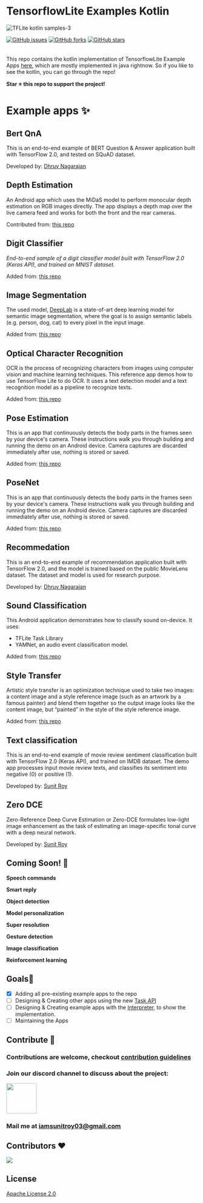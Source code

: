 # TensorflowLite Examples Kotlin

![TFLite kotlin samples-3](https://user-images.githubusercontent.com/67560900/136672009-78d66df5-a8cd-42c5-bf4b-c2efc60e8032.png)

[![GitHub issues](https://img.shields.io/github/issues/SunitRoy2703/Tensorflow-lite-samples-kotlin?style=for-the-badge)](https://github.com/SunitRoy2703/Tensorflow-lite-samples-kotlin/issues) [![GitHub forks](https://img.shields.io/github/forks/SunitRoy2703/Tensorflow-lite-samples-kotlin?color=gree&style=for-the-badge)](https://github.com/SunitRoy2703/Tensorflow-lite-samples-kotlin/network) [![GitHub stars](https://img.shields.io/github/stars/SunitRoy2703/Tensorflow-lite-samples-kotlin?color=orange&style=for-the-badge)](https://github.com/SunitRoy2703/Tensorflow-lite-samples-kotlin/stargazers)
  <br/><br/> <br>
This repo contains the kotlin implementation of TensorflowLite Example Apps [here](https://github.com/tensorflow/examples/tree/master/lite/examples), which are mostly implemented in java rightnow.
So if you like to see the kotlin, you can go through the repo!

**Star ⭐️ this repo to support the project!**

# Example apps ✨

## Bert QnA

This is an end-to-end example of BERT Question & Answer application built with TensorFlow 2.0, and tested on SQuAD dataset.

Developed by: [Dhruv Nagarajan](https://github.com/dhruvnagarajan)

## Depth Estimation

An Android app which uses the MiDaS model to perform monocular depth estimation on RGB images directly. The app displays a depth map over the live camera feed and works for both the front and the rear cameras.

Contributed from: [this repo](https://github.com/shubham0204/Realtime_MiDaS_Depth_Estimation_Android)

## Digit Classifier
*End-to-end sample of a digit classifier model built with TensorFlow 2.0 (Keras API), and trained on MNIST dataset.*

Added from: [this repo](https://github.com/tensorflow/examples/tree/master/lite/examples)

## Image Segmentation
The used model, [DeepLab](https://ai.googleblog.com/2018/03/semantic-image-segmentation-with.html) is a state-of-art deep learning model for semantic image segmentation, where the goal is to assign semantic labels (e.g. person, dog, cat) to every pixel in the input image.

Added from: [this repo](https://github.com/tensorflow/examples/tree/master/lite/examples)

## Optical Character Recognition
OCR is the process of recognizing characters from images using computer vision and machine learning techniques. This reference app demos how to use TensorFlow Lite to do OCR. It uses a text detection model and a text recognition model as a pipeline to recognize texts.

Added from: [this repo](https://github.com/tensorflow/examples/tree/master/lite/examples)

## Pose Estimation
This is an app that continuously detects the body parts in the frames seen by your device's camera. These instructions walk you through building and running the demo on an Android device. Camera captures are discarded immediately after use, nothing is stored or saved.

Added from: [this repo](https://github.com/tensorflow/examples/tree/master/lite/examples)


## PoseNet
This is an app that continuously detects the body parts in the frames seen by your device's camera. These instructions walk you through building and running the demo on an Android device. Camera captures are discarded immediately after use, nothing is stored or saved.

Added from: [this repo](https://github.com/tensorflow/examples/tree/master/lite/examples)

## Recommedation
This is an end-to-end example of recommendation application built with TensorFlow 2.0, and the model is trained based on the public MovieLens dataset. The dataset and model is used for research purpose. 

Developed by: [Dhruv Nagarajan](https://github.com/dhruvnagarajan)

## Sound Classification
This Android application demonstrates how to classify sound on-device. It uses:

- TFLite Task Library
- YAMNet, an audio event classification model.

Added from: [this repo](https://github.com/tensorflow/examples/tree/master/lite/examples)

## Style Transfer
Artistic style transfer is an optimization technique used to take two images: a content image and a style reference image (such as an artwork by a famous painter) and blend them together so the output image looks like the content image, but “painted” in the style of the style reference image.

Added from: [this repo](https://github.com/tensorflow/examples/tree/master/lite/examples)

## Text classification
This is an end-to-end example of movie review sentiment classification built with TensorFlow 2.0 (Keras API), and trained on IMDB dataset. The demo app processes input movie review texts, and classifies its sentiment into negative (0) or positive (1).

Developed by: [Sunit Roy](https://github.com/SunitRoy2703)

## Zero DCE 

Zero-Reference Deep Curve Estimation or Zero-DCE formulates low-light image enhancement as the task of estimating an image-specific tonal curve with a deep neural network.

Developed by: [Sunit Roy](https://github.com/SunitRoy2703)

## Coming Soon! 🚀

**Speech commands**

**Smart reply**

**Object detection**

**Model personalization**

**Super resolution**

**Gesture detection**

**Image classification**

**Reinforcement learning**

## Goals📝
 - [x] Adding all pre-existing example apps to the repo
 - [ ] Designing & Creating other apps using the new [Task API](https://www.tensorflow.org/lite/inference_with_metadata/task_library/overview)
 - [ ] Designing & Creating example apps with the [Interpreter](https://www.tensorflow.org/lite/inference_with_metadata/lite_support), to show the implementation.
 - [ ] Maintaining the Apps

 ## Contribute 🤝
 ### Contributions are welcome, checkout [contribution guidelines](./CONTRIBUTING.md)
 
 ### Join our discord channel to discuss about the project:
 <a href="https://discord.gg/SBRfdXs7qD"><img src="https://user-images.githubusercontent.com/67560900/136423481-be79b2dd-9848-4171-8911-19295a3adc7c.png" width="80"></a>
 ### Mail me at iamsunitroy03@gmail.com
 
 ## Contributors ❤️
 ![](https://contrib.rocks/image?repo=SunitRoy2703/Tensorflow-lite-kotlin-samples)
 
 ## License

[Apache License 2.0](LICENSE)

